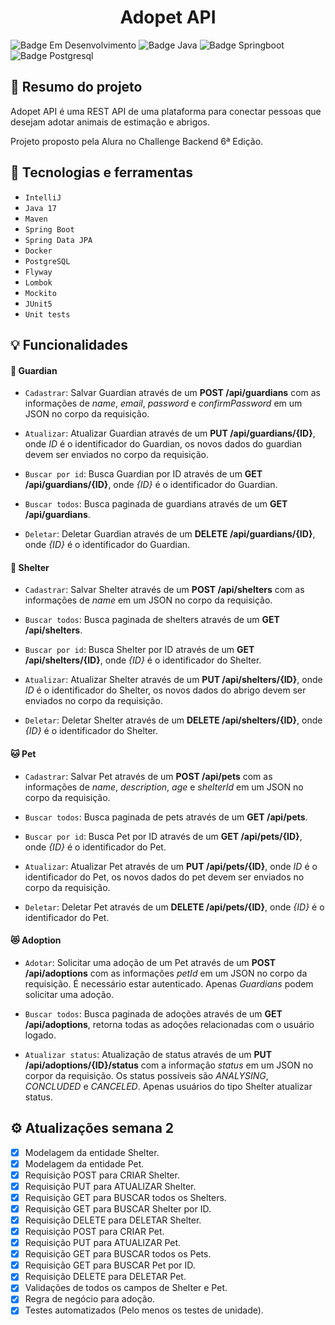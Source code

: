 <h1 align="center"> Adopet API </h1>

![Badge Em Desenvolvimento](https://img.shields.io/static/v1?label=Status&message=Em+Desenvolvimento&color=yellow&style=for-the-badge)
![Badge Java](https://img.shields.io/static/v1?label=Java&message=17&color=orange&style=for-the-badge&logo=java)
![Badge Springboot](https://img.shields.io/static/v1?label=Springboot&message=v3.0.5&color=brightgreen&style=for-the-badge&logo=spring)
![Badge Postgresql](https://img.shields.io/static/v1?label=PostgreSQL&message=v15.2&color=blue&style=for-the-badge&logo=PostgreSQL)

## :book: Resumo do projeto
Adopet API é uma REST API de uma plataforma para conectar pessoas que desejam adotar animais de estimação e abrigos.

Projeto proposto pela Alura no Challenge Backend 6ª Edição.


## :toolbox: Tecnologias e ferramentas

- `IntelliJ`
- `Java 17`
- `Maven`
- `Spring Boot`
- `Spring Data JPA`
- `Docker`
- `PostgreSQL`
- `Flyway`
- `Lombok`
- `Mockito`
- `JUnit5`
- `Unit tests`

## :bulb: Funcionalidades

#### :bust_in_silhouette: Guardian
- `Cadastrar`: Salvar Guardian através de um **POST /api/guardians** com as informações de *name*, *email*, *password* e *confirmPassword*
em um JSON no corpo da requisição.</br>

- `Atualizar`: Atualizar Guardian através de um **PUT /api/guardians/{ID}**, onde *ID* é o identificador do Guardian, 
os novos dados do guardian devem ser enviados no corpo da requisição.</br>

- `Buscar por id`: Busca Guardian por ID através de um **GET /api/guardians/{ID}**, onde *{ID}* é o identificador do Guardian.</br>

- `Buscar todos`: Busca paginada de guardians através de um **GET /api/guardians**.</br>

- `Deletar`: Deletar Guardian através de um **DELETE /api/guardians/{ID}**, onde *{ID}* é o identificador do Guardian.</br>

#### :european_castle: Shelter
- `Cadastrar`: Salvar Shelter através de um **POST /api/shelters** com as informações de *name*
  em um JSON no corpo da requisição.</br>

- `Buscar todos`: Busca paginada de shelters através de um **GET /api/shelters**.</br>
 
- `Buscar por id`: Busca Shelter por ID através de um **GET /api/shelters/{ID}**, onde *{ID}* é o identificador do Shelter.</br>

- `Atualizar`: Atualizar Shelter através de um **PUT /api/shelters/{ID}**, onde *ID* é o identificador do Shelter,
  os novos dados do abrigo devem ser enviados no corpo da requisição.</br>

- `Deletar`: Deletar Shelter através de um **DELETE /api/shelters/{ID}**, onde *{ID}* é o identificador do Shelter.</br>

#### :cat: Pet
- `Cadastrar`: Salvar Pet através de um **POST /api/pets** com as informações de *name*, *description*, *age* e *shelterId*
  em um JSON no corpo da requisição.</br>

- `Buscar todos`: Busca paginada de pets através de um **GET /api/pets**.</br>

- `Buscar por id`: Busca Pet por ID através de um **GET /api/pets/{ID}**, onde *{ID}* é o identificador do Pet.</br>

- `Atualizar`: Atualizar Pet através de um **PUT /api/pets/{ID}**, onde *ID* é o identificador do Pet,
  os novos dados do pet devem ser enviados no corpo da requisição.</br>

- `Deletar`: Deletar Pet através de um **DELETE /api/pets/{ID}**, onde *{ID}* é o identificador do Pet.</br>

#### :heart_eyes_cat: Adoption
- `Adotar`: Solicitar uma adoção de um Pet através de um **POST /api/adoptions** com as informações *petId* 
  em um JSON no corpo da requisição. É necessário estar autenticado. Apenas *Guardians* podem solicitar uma adoção.

- `Buscar todos`: Busca paginada de adoções através de um **GET /api/adoptions**, retorna todas as adoções relacionadas 
  com o usuário logado.

- `Atualizar status`: Atualização de status através de um **PUT /api/adoptions/{ID}/status** com a informação *status* 
  em um JSON no corpor da requisição. Os status possíveis são *ANALYSING*, *CONCLUDED* e *CANCELED*. Apenas usuários do tipo 
  Shelter atualizar status.


## :gear: Atualizações semana 2
- [x] Modelagem da entidade Shelter.
- [x] Modelagem da entidade Pet.
- [x] Requisição POST para CRIAR Shelter.
- [x] Requisição PUT para ATUALIZAR Shelter.
- [x] Requisição GET para BUSCAR todos os Shelters.
- [x] Requisição GET para BUSCAR Shelter por ID.
- [x] Requisição DELETE para DELETAR Shelter.
- [x] Requisição POST para CRIAR Pet.
- [x] Requisição PUT para ATUALIZAR Pet.
- [x] Requisição GET para BUSCAR todos os Pets.
- [x] Requisição GET para BUSCAR Pet por ID.
- [x] Requisição DELETE para DELETAR Pet.
- [x] Validações de todos os campos de Shelter e Pet.
- [x] Regra de negócio para adoção.
- [x] Testes automatizados (Pelo menos os testes de unidade).
